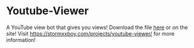 # Youtube-Viewer
A YouTube view bot that gives you views!
Download the file [here](Youtube%20Viewer%20V1.bat) or on the site!
Visit https://stormxxboy.com/projects/youtube-viewer/ for more information!
